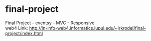 # final-project

Final Project - eventsy - MVC - Responsive<br/>
web4 Link: http://in-info-web4.informatics.iupui.edu/~jrkrodel/final-project/index.html

